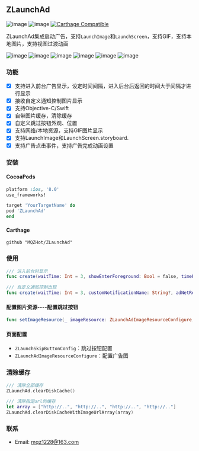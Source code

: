 
## ZLaunchAd

 ![image](https://img.shields.io/badge/support-iOS%208%2B-blue.svg)   ![image](https://img.shields.io/cocoapods/v/ZLaunchAd.svg?style=flat)    [![Carthage Compatible](https://img.shields.io/badge/Carthage-compatible-4BC51D.svg?style=flat)](https://github.com/Carthage/Carthage)

ZLaunchAd集成启动广告，支持`LaunchImage`和`LaunchScreen`，支持GIF，支持本地图片，支持视图过渡动画


![image](https://github.com/MQZHot/ZLaunchAd/raw/master/Picture/pic0.gif) ![image](https://github.com/MQZHot/ZLaunchAd/raw/master/Picture/pic2.gif) ![image](https://github.com/MQZHot/ZLaunchAd/raw/master/Picture/pic3.gif) ![image](https://github.com/MQZHot/ZLaunchAd/raw/master/Picture/pic4.gif) ![image](https://github.com/MQZHot/ZLaunchAd/raw/master/Picture/pic5.gif) ![image](https://github.com/MQZHot/ZLaunchAd/raw/master/Picture/pic6.gif)

### 功能
- [x] 支持进入前台广告显示，设定时间间隔，进入后台后返回的时间大于间隔才进行显示
- [x] 接收自定义通知控制图片显示
- [x] 支持Objective-C/Swift
- [x] 自带图片缓存，清除缓存
- [x] 自定义跳过按钮外观、位置
- [x] 支持网络/本地资源，支持GIF图片显示
- [x] 支持LaunchImage和LaunchScreen.storyboard.
- [x] 支持广告点击事件，支持广告完成动画设置

### 安装

#### CocoaPods

```ruby
platform :ios, '8.0'
use_frameworks!

target 'YourTargetName' do
pod 'ZLaunchAd'
end
```

#### Carthage

```ogdl
github "MQZHot/ZLaunchAd"
```

### 使用

```swift
/// 进入前台时显示
func create(waitTime: Int = 3, showEnterForeground: Bool = false, timeForWillEnterForeground: Double = 10, adNetRequest: ((ZLaunchAdView)->())? = nil) -> ZLaunchAdView
```
```swift
/// 自定义通知控制出现
func create(waitTime: Int = 3, customNotificationName: String?, adNetRequest: ((ZLaunchAdView)->())? = nil) -> ZLaunchAdView
```
#### 配置图片资源----配置跳过按钮
```swift
func setImageResource(_ imageResource: ZLaunchAdImageResourceConfigure, buttonConfig: ZLaunchSkipButtonConfig? = nil, action: ZLaunchClosure?)
```

#### 页面配置
 * `ZLaunchSkipButtonConfig`：跳过按钮配置
 * `ZLaunchAdImageResourceConfigure`：配置广告图


### 清除缓存
```swift
/// 清除全部缓存
ZLaunchAd.clearDiskCache()

/// 清除指定url的缓存
let array = ["http://..", "http://..", "http://..", "http://.."]
ZLaunchAd.clearDiskCacheWithImageUrlArray(array)
```

### 联系

* Email: mqz1228@163.com


